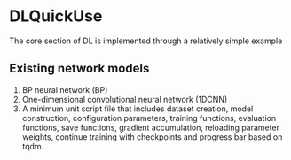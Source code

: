 # DLQuickUse
The core section of DL is implemented through a relatively simple example

## Existing network models

1. BP neural network (BP)
2. One-dimensional convolutional neural network (1DCNN)
3. A minimum unit script file that includes dataset creation, model construction, configuration parameters, training functions, evaluation functions, save functions, gradient accumulation, reloading parameter weights, continue training with checkpoints and progress bar based on tqdm.
